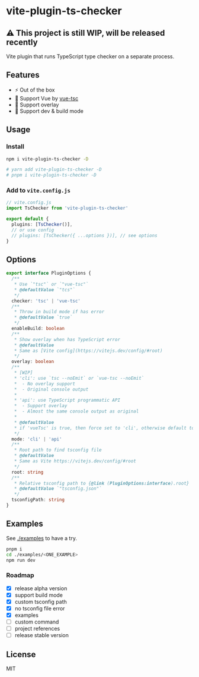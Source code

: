 # vite-plugin-ts-checker

## **⚠ This project is still WIP, will be released recently**

Vite plugin that runs TypeScript type checker on a separate process.

## Features

- ⚡️ Out of the box
- 💚 Support Vue by [vue-tsc](https://github.com/johnsoncodehk/vue-tsc)
- 🚥 Support overlay
- 🎳 Support dev & build mode

## Usage

### Install

```bash
npm i vite-plugin-ts-checker -D

# yarn add vite-plugin-ts-checker -D
# pnpm i vite-plugin-ts-checker -D
```

### Add to `vite.config.js`

```ts
// vite.config.js
import TsChecker from 'vite-plugin-ts-checker'

export default {
  plugins: [TsChecker()],
  // or use config
  // plugins: [TsChecker({ ...options })], // see options
}
```

## Options

```ts
export interface PluginOptions {
  /**
   * Use `"tsc"` or `"vue-tsc"`
   * @defaultValue `"tcs"`
   */
  checker: 'tsc' | 'vue-tsc'
  /**
   * Throw in build mode if has error
   * @defaultValue `true`
   */
  enableBuild: boolean
  /**
   * Show overlay when has TypeScript error
   * @defaultValue
   * Same as [Vite config](https://vitejs.dev/config/#root)
   */
  overlay: boolean
  /**
   * [WIP]
   * 'cli': use `tsc --noEmit` or `vue-tsc --noEmit`
   *  - No overlay support
   *  - Original console output
   *
   * 'api': use TypeScript programmatic API
   *  - Support overlay
   *  - Almost the same console output as original
   *
   * @defaultValue
   * if 'vueTsc' is true, then force set to 'cli', otherwise default to 'api'
   */
  mode: 'cli' | 'api'
  /**
   * Root path to find tsconfig file
   * @defaultValue
   * Same as Vite https://vitejs.dev/config/#root
   */
  root: string
  /**
   * Relative tsconfig path to {@link (PluginOptions:interface).root}
   * @defaultValue `"tsconfig.json"`
   */
  tsconfigPath: string
}
```

## Examples

See [./examples](./examples) to have a try.

```bash
pnpm i
cd ./examples/<ONE_EXAMPLE>
npm run dev
```

### Roadmap

- [x] release alpha version
- [x] support build mode
- [x] custom tsconfig path
- [x] no tsconfig file error
- [x] examples
- [ ] custom command
- [ ] project references
- [ ] release stable version

## License

MIT
